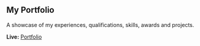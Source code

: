 ## My Portfolio

A showcase of my experiences, qualifications, skills, awards and projects.

**Live:** [Portfolio](https://omar-p-graham.github.io/portfolio/)
